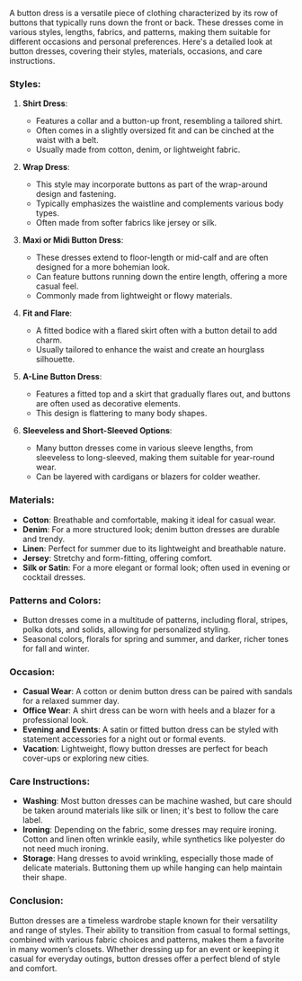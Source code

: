 A button dress is a versatile piece of clothing characterized by its row of buttons that typically runs down the front or back. These dresses come in various styles, lengths, fabrics, and patterns, making them suitable for different occasions and personal preferences. Here's a detailed look at button dresses, covering their styles, materials, occasions, and care instructions.

### Styles:

1. **Shirt Dress**:
   - Features a collar and a button-up front, resembling a tailored shirt.
   - Often comes in a slightly oversized fit and can be cinched at the waist with a belt.
   - Usually made from cotton, denim, or lightweight fabric.

2. **Wrap Dress**:
   - This style may incorporate buttons as part of the wrap-around design and fastening.
   - Typically emphasizes the waistline and complements various body types.
   - Often made from softer fabrics like jersey or silk.

3. **Maxi or Midi Button Dress**:
   - These dresses extend to floor-length or mid-calf and are often designed for a more bohemian look.
   - Can feature buttons running down the entire length, offering a more casual feel.
   - Commonly made from lightweight or flowy materials.

4. **Fit and Flare**:
   - A fitted bodice with a flared skirt often with a button detail to add charm.
   - Usually tailored to enhance the waist and create an hourglass silhouette.

5. **A-Line Button Dress**:
   - Features a fitted top and a skirt that gradually flares out, and buttons are often used as decorative elements.
   - This design is flattering to many body shapes.

6. **Sleeveless and Short-Sleeved Options**:
   - Many button dresses come in various sleeve lengths, from sleeveless to long-sleeved, making them suitable for year-round wear.
   - Can be layered with cardigans or blazers for colder weather.

### Materials:

- **Cotton**: Breathable and comfortable, making it ideal for casual wear.
- **Denim**: For a more structured look; denim button dresses are durable and trendy.
- **Linen**: Perfect for summer due to its lightweight and breathable nature.
- **Jersey**: Stretchy and form-fitting, offering comfort.
- **Silk or Satin**: For a more elegant or formal look; often used in evening or cocktail dresses.

### Patterns and Colors:

- Button dresses come in a multitude of patterns, including floral, stripes, polka dots, and solids, allowing for personalized styling.
- Seasonal colors, florals for spring and summer, and darker, richer tones for fall and winter.

### Occasion:

- **Casual Wear**: A cotton or denim button dress can be paired with sandals for a relaxed summer day.
- **Office Wear**: A shirt dress can be worn with heels and a blazer for a professional look.
- **Evening and Events**: A satin or fitted button dress can be styled with statement accessories for a night out or formal events.
- **Vacation**: Lightweight, flowy button dresses are perfect for beach cover-ups or exploring new cities.

### Care Instructions:

- **Washing**: Most button dresses can be machine washed, but care should be taken around materials like silk or linen; it's best to follow the care label.
- **Ironing**: Depending on the fabric, some dresses may require ironing. Cotton and linen often wrinkle easily, while synthetics like polyester do not need much ironing.
- **Storage**: Hang dresses to avoid wrinkling, especially those made of delicate materials. Buttoning them up while hanging can help maintain their shape.

### Conclusion:

Button dresses are a timeless wardrobe staple known for their versatility and range of styles. Their ability to transition from casual to formal settings, combined with various fabric choices and patterns, makes them a favorite in many women’s closets. Whether dressing up for an event or keeping it casual for everyday outings, button dresses offer a perfect blend of style and comfort.